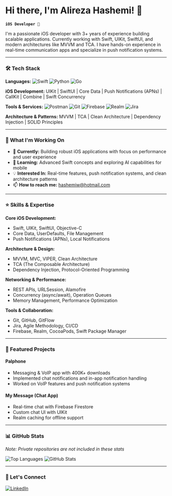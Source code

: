 # Hi there, I'm Alireza Hashemi! 👋

**`iOS Developer `**

I'm a passionate iOS developer with 3+ years of experience building scalable applications. Currently working with Swift, UIKit, SwiftUI, and modern architectures like MVVM and TCA. I have hands-on experience in real-time communication apps and specialize in push notification systems.

---

### 🛠️ Tech Stack

**Languages:** 
![Swift](https://img.shields.io/badge/Swift-F54A2A?style=for-the-badge&logo=swift&logoColor=white)
![Python](https://img.shields.io/badge/Python-3776AB?style=for-the-badge&logo=python&logoColor=white)
![Go](https://img.shields.io/badge/Go-00ADD8?style=for-the-badge&logo=go&logoColor=white)

**iOS Development:**
UIKit | SwiftUI | Core Data | Push Notifications (APNs) | CallKit | Combine | Swift Concurrency

**Tools & Services:**
![Postman](https://img.shields.io/badge/Postman-FF6C37?style=for-the-badge&logo=postman&logoColor=white)
![Git](https://img.shields.io/badge/Git-F05032?style=for-the-badge&logo=git&logoColor=white)
![Firebase](https://img.shields.io/badge/Firebase-FFCA28?style=for-the-badge&logo=firebase&logoColor=black)
![Realm](https://img.shields.io/badge/Realm-39477F?style=for-the-badge&logo=realm&logoColor=white)
![Jira](https://img.shields.io/badge/Jira-0052CC?style=for-the-badge&logo=jira&logoColor=white)

**Architecture & Patterns:**
MVVM | TCA | Clean Architecture | Dependency Injection | SOLID Principles

---

### 💼 What I'm Working On

- 🔭 **Currently:** Building robust iOS applications with focus on performance and user experience
- 🌱 **Learning:** Advanced Swift concepts and exploring AI capabilities for mobile
- 💡 **Interested In:** Real-time features, push notification systems, and clean architecture patterns
- 📫 **How to reach me:** hashemiw@hotmail.com

---

### ⭐ Skills & Expertise

**Core iOS Development:**
- Swift, UIKit, SwiftUI, Objective-C
- Core Data, UserDefaults, File Management
- Push Notifications (APNs), Local Notifications

**Architecture & Design:**
- MVVM, MVC, VIPER, Clean Architecture
- TCA (The Composable Architecture)
- Dependency Injection, Protocol-Oriented Programming

**Networking & Performance:**
- REST APIs, URLSession, Alamofire
- Concurrency (async/await), Operation Queues
- Memory Management, Performance Optimization

**Tools & Collaboration:**
- Git, GitHub, GitFlow
- Jira, Agile Methodology, CI/CD
- Firebase, Realm, CocoaPods, Swift Package Manager

---

### 🚀 Featured Projects

#### Palphone
- Messaging & VoIP app with 400K+ downloads
- Implemented chat notifications and in-app notification handling
- Worked on VoIP features and push notification systems

#### My Message (Chat App)
- Real-time chat with Firebase Firestore
- Custom chat UI with UIKit
- Realm caching for offline support

---

### 📊 GitHub Stats

*Note: Private repositories are not included in these stats*

![Top Languages](https://github-readme-stats.vercel.app/api/top-langs/?username=hashemiw&layout=compact&theme=default&exclude_repo=private-repo-1,private-repo-2)
![GitHub Stats](https://github-readme-stats.vercel.app/api?username=hashemiw&show_icons=true&theme=default)

---

### 🤝 Let's Connect

[![LinkedIn](https://img.shields.io/badge/LinkedIn-0077B5?style=for-the-badge&logo=linkedin&logoColor=white)](www.linkedin.com/in/hashemiwx)

